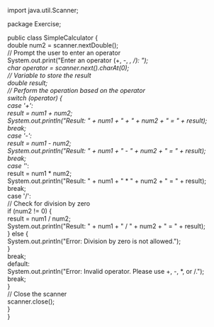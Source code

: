 import java.util.Scanner;  
  
package Exercise;  
  
public class SimpleCalculator {  
    double num2 = scanner.nextDouble();  
    // Prompt the user to enter an operator  
        System.out.print("Enter an operator (+, -, *, /): ");  
    char operator = scanner.next().charAt(0);  
    // Variable to store the result  
    double result;  
    // Perform the operation based on the operator  
        switch (operator) {  
        case '+':  
            result = num1 + num2;  
            System.out.println("Result: " + num1 + " + " + num2 + " = " + result);  
            break;  
        case '-':  
            result = num1 - num2;  
            System.out.println("Result: " + num1 + " - " + num2 + " = " + result);  
            break;  
        case '*':  
            result = num1 * num2;  
            System.out.println("Result: " + num1 + " * " + num2 + " = " + result);  
            break;  
        case '/':  
            // Check for division by zero  
            if (num2 != 0) {  
                result = num1 / num2;  
                System.out.println("Result: " + num1 + " / " + num2 + " = " + result);  
            } else {  
                System.out.println("Error: Division by zero is not allowed.");  
            }  
            break;  
        default:  
            System.out.println("Error: Invalid operator. Please use +, -, *, or /.");  
            break;  
    }  
    // Close the scanner  
        scanner.close();  
}  
}